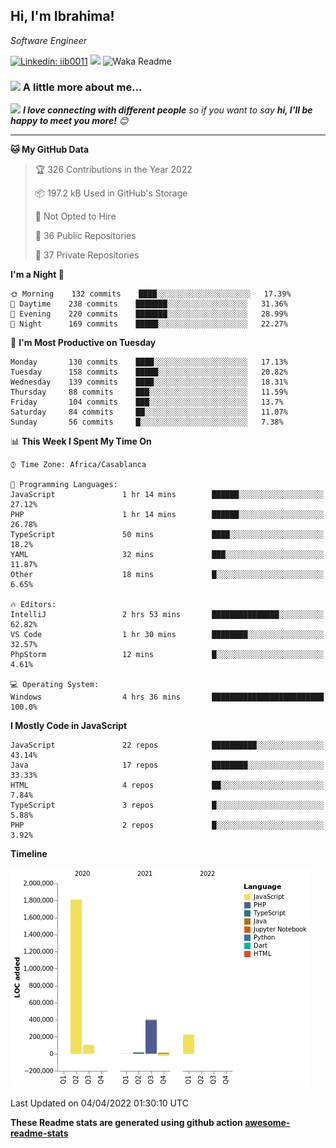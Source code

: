 <h2>Hi, I'm Ibrahima! </h2>
<p><em>Software Engineer 
</em></p>


[![Linkedin: iib0011](https://img.shields.io/badge/-iib0011-blue?style=flat-square&logo=Linkedin&logoColor=white&link=https://www.linkedin.com/in/iib0011/)](https://www.linkedin.com/in/iib0011/)
![](https://visitor-badge.glitch.me/badge?page_id=iib0011)
![Waka Readme](https://github.com/iib0011/iib0011/workflows/Waka%20Readme/badge.svg)


### <img src="https://media.giphy.com/media/VgCDAzcKvsR6OM0uWg/giphy.gif" width="50"> A little more about me...  


<img src="https://media.giphy.com/media/LnQjpWaON8nhr21vNW/giphy.gif" width="60"> <em><b>I love connecting with different people</b> so if you want to say <b>hi, I'll be happy to meet you more!</b> 😊</em>

---
<!--START_SECTION:waka-->
**🐱 My GitHub Data** 

> 🏆 326 Contributions in the Year 2022
 > 
> 📦 197.2 kB Used in GitHub's Storage 
 > 
> 🚫 Not Opted to Hire
 > 
> 📜 36 Public Repositories 
 > 
> 🔑 37 Private Repositories  
 > 
**I'm a Night 🦉** 

```text
🌞 Morning    132 commits    ████░░░░░░░░░░░░░░░░░░░░░   17.39% 
🌆 Daytime    238 commits    ███████░░░░░░░░░░░░░░░░░░   31.36% 
🌃 Evening    220 commits    ███████░░░░░░░░░░░░░░░░░░   28.99% 
🌙 Night      169 commits    █████░░░░░░░░░░░░░░░░░░░░   22.27%

```
📅 **I'm Most Productive on Tuesday** 

```text
Monday       130 commits    ████░░░░░░░░░░░░░░░░░░░░░   17.13% 
Tuesday      158 commits    █████░░░░░░░░░░░░░░░░░░░░   20.82% 
Wednesday    139 commits    ████░░░░░░░░░░░░░░░░░░░░░   18.31% 
Thursday     88 commits     ███░░░░░░░░░░░░░░░░░░░░░░   11.59% 
Friday       104 commits    ███░░░░░░░░░░░░░░░░░░░░░░   13.7% 
Saturday     84 commits     ██░░░░░░░░░░░░░░░░░░░░░░░   11.07% 
Sunday       56 commits     █░░░░░░░░░░░░░░░░░░░░░░░░   7.38%

```


📊 **This Week I Spent My Time On** 

```text
⌚︎ Time Zone: Africa/Casablanca

💬 Programming Languages: 
JavaScript               1 hr 14 mins        ██████░░░░░░░░░░░░░░░░░░░   27.12% 
PHP                      1 hr 14 mins        ██████░░░░░░░░░░░░░░░░░░░   26.78% 
TypeScript               50 mins             ████░░░░░░░░░░░░░░░░░░░░░   18.2% 
YAML                     32 mins             ███░░░░░░░░░░░░░░░░░░░░░░   11.87% 
Other                    18 mins             █░░░░░░░░░░░░░░░░░░░░░░░░   6.65%

🔥 Editors: 
IntelliJ                 2 hrs 53 mins       ███████████████░░░░░░░░░░   62.82% 
VS Code                  1 hr 30 mins        ████████░░░░░░░░░░░░░░░░░   32.57% 
PhpStorm                 12 mins             █░░░░░░░░░░░░░░░░░░░░░░░░   4.61%

💻 Operating System: 
Windows                  4 hrs 36 mins       █████████████████████████   100.0%

```

**I Mostly Code in JavaScript** 

```text
JavaScript               22 repos            ██████████░░░░░░░░░░░░░░░   43.14% 
Java                     17 repos            ████████░░░░░░░░░░░░░░░░░   33.33% 
HTML                     4 repos             ██░░░░░░░░░░░░░░░░░░░░░░░   7.84% 
TypeScript               3 repos             █░░░░░░░░░░░░░░░░░░░░░░░░   5.88% 
PHP                      2 repos             █░░░░░░░░░░░░░░░░░░░░░░░░   3.92%

```


**Timeline**

![Chart not found](https://raw.githubusercontent.com/iib0011/iib0011/master/charts/bar_graph.png) 


 Last Updated on 04/04/2022 01:30:10 UTC
<!--END_SECTION:waka-->

**These Readme stats are generated using github action [awesome-readme-stats](https://github.com/iib0011/waka-readme-stats)**
